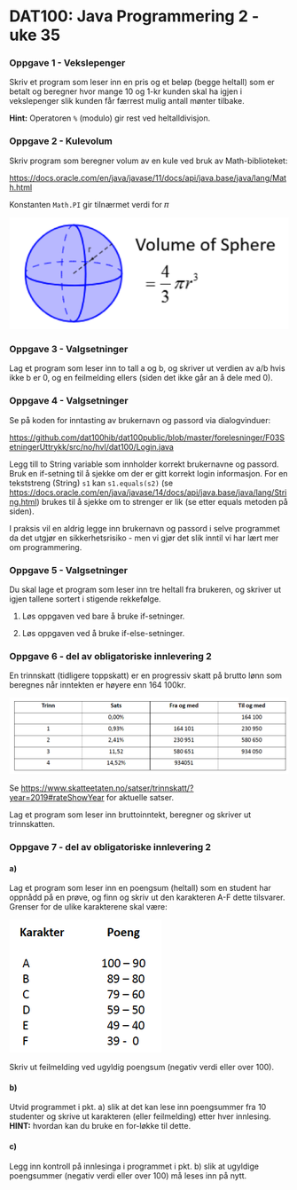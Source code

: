 # DAT100: Java Programmering 2 - uke 35

### Oppgave 1 - Vekslepenger

Skriv et program som leser inn en pris og et beløp (begge heltall) som er betalt og beregner hvor mange 10 og 1-kr kunden skal ha igjen i vekslepenger slik kunden får færrest mulig antall mønter tilbake.

**Hint:** Operatoren `%` (modulo) gir rest ved heltalldivisjon.

### Oppgave 2 - Kulevolum

Skriv program som beregner volum av en kule ved bruk av Math-biblioteket:

https://docs.oracle.com/en/java/javase/11/docs/api/java.base/java/lang/Math.html

Konstanten `Math.PI` gir tilnærmet verdi for 𝜋

![](assets/markdown-img-paste-20190817113526451.png)

### Oppgave 3 - Valgsetninger

Lag et program som leser inn to tall a og b, og skriver ut verdien av a/b hvis ikke b er 0, og en feilmelding ellers (siden det ikke går an å dele med 0).

### Oppgave 4 - Valgsetninger

Se på koden for inntasting av brukernavn og passord via dialogvinduer:

https://github.com/dat100hib/dat100public/blob/master/forelesninger/F03SetningerUttrykk/src/no/hvl/dat100/Login.java

Legg till to String variable som innholder korrekt brukernavne og passord. Bruk en if-setning til å sjekke om der er gitt korrekt login informasjon. For en tekststreng (String) `s1` kan `s1.equals(s2)` (se https://docs.oracle.com/en/java/javase/14/docs/api/java.base/java/lang/String.html) brukes til å sjekke om to strenger er lik (se etter equals metoden på siden).

I praksis vil en aldrig legge inn brukernavn og passord i selve programmet da det utgjør en sikkerhetsrisiko - men vi gjør det slik inntil vi har lært mer om programmering.

### Oppgave 5 - Valgsetninger

Du skal lage et program som leser inn tre heltall fra brukeren, og skriver ut igjen tallene sortert i stigende rekkefølge.

1. Løs oppgaven ved bare å bruke if-setninger.

2. Løs oppgaven ved å bruke if-else-setninger.

### <a name="jp26"></a> Oppgave 6 - del av obligatoriske innlevering 2

En trinnskatt (tidligere toppskatt) er en progressiv skatt på brutto lønn som beregnes når inntekten er
høyere enn 164 100kr.

![](assets/markdown-img-paste-20190821100958296.png)

Se https://www.skatteetaten.no/satser/trinnskatt/?year=2019#rateShowYear for aktuelle satser.

Lag et program som leser inn bruttoinntekt, beregner og skriver ut trinnskatten.

### <a name="jp27"></a> Oppgave 7 - del av obligatoriske innlevering 2

#### a)

Lag et program som leser inn en poengsum (heltall) som en student har oppnådd på en prøve, og finn
og skriv ut den karakteren A-F dette tilsvarer. Grenser for de ulike karakterene skal være:

![](assets/markdown-img-paste-20190821101128267.png)

Skriv ut feilmelding ved ugyldig poengsum (negativ verdi eller over 100).

#### b)

Utvid programmet i pkt. a) slik at det kan lese inn poengsummer fra 10 studenter og skrive ut karakteren
(eller feilmelding) etter hver innlesing. **HINT:** hvordan kan du bruke en for-løkke til dette.

#### c)

Legg inn kontroll på innlesinga i programmet i pkt. b) slik at ugyldige poengsummer (negativ verdi eller over 100) må leses inn på nytt.
